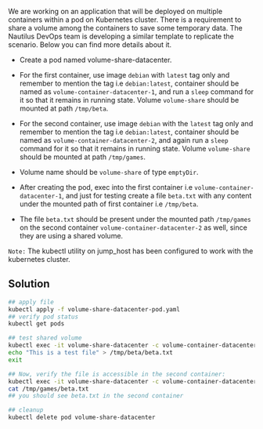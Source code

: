We are working on an application that will be deployed on multiple containers within a pod on Kubernetes cluster. There is a requirement to share a volume among the containers to save some temporary data. The Nautilus DevOps team is developing a similar template to replicate the scenario. Below you can find more details about it.


- Create a pod named volume-share-datacenter.

- For the first container, use image `debian` with `latest` tag only and remember to mention the tag i.e `debian:latest`, container should be named as `volume-container-datacenter-1`, and run a `sleep` command for it so that it remains in running state. Volume `volume-share` should be mounted at path `/tmp/beta`.

- For the second container, use image `debian` with the `latest` tag only and remember to mention the tag i.e `debian:latest`, container should be named as `volume-container-datacenter-2`, and again run a `sleep` command for it so that it remains in running state. Volume `volume-share` should be mounted at path `/tmp/games`.

- Volume name should be `volume-share` of type `emptyDir`.

- After creating the pod, exec into the first container i.e `volume-container-datacenter-1`, and just for testing create a file `beta.txt` with any content under the mounted path of first container i.e `/tmp/beta`.

- The file `beta.txt` should be present under the mounted path `/tmp/games` on the second container `volume-container-datacenter-2` as well, since they are using a shared volume.

`Note:` The kubectl utility on jump_host has been configured to work with the kubernetes cluster.

## Solution
```bash
## apply file
kubectl apply -f volume-share-datacenter-pod.yaml
## verify pod status
kubectl get pods

## test shared volume
kubectl exec -it volume-share-datacenter -c volume-container-datacenter-1 -- bash
echo "This is a test file" > /tmp/beta/beta.txt
exit

## Now, verify the file is accessible in the second container:
kubectl exec -it volume-share-datacenter -c volume-container-datacenter-2 -- bash
cat /tmp/games/beta.txt
## you should see beta.txt in the second container

## cleanup
kubectl delete pod volume-share-datacenter
```